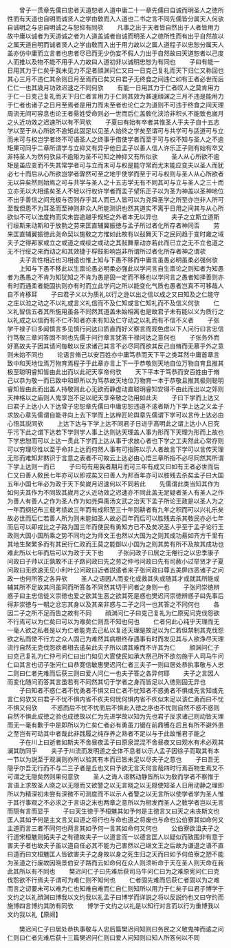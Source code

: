 <!-- { "loadSidebar": true } -->
　　曾子一贯章先儒曰忠者天道恕者人道中庸二十一章先儒曰自诚而明圣人之徳所性而有天道也自明而诚贤人之学由敎而入人道也二书之言不同先儒皆分属天人何欤自诚明之与忠自明诚之与恕抑有同欤
　　凡事之出于天者皆自然出于人者皆用力故中庸以诚者为天道诚之者为人道盖诚者自诚而明圣人之徳所性而有出乎自然故以之属天道自明而诚者贤人之学由敎而入出于用力故以之属人道程子以忠恕分属天人盖亦仿中庸而立言者也忠者尽已而无少伪妄不假人力出于自然故曰天道恕者以己度人而推以及物不能不用乎人力故曰人道初非以诚明忠恕为有同也
　　子曰有能一日用其力于仁矣乎我未见力不足者顔渊问仁又曰一日克己复礼而天下归仁又称回也其心三月不违仁其余则日月至焉而已矣又曰君子无终食之间违仁如有王者必世而后仁仁一也其歳月功效迟速之不同何欤
　　有能一日用其力于仁者叹人之莫肯用力于仁一日克己复礼而天下归仁者言用力于仁则其效为甚速顔渊之三月不违是能用力于仁者也诸子之日月至焉者是用力而未至者也论仁之为道则不可违于终食之间天理周流无间可容息也论王者昜姓受命则必一世而后仁盖敎化浃洽非积乆不能致也嵗月之乆近功效之迟速所以有不同欤
　　子夏曰有始有卒者其惟圣人乎夫子自十五志学以至于从心所欲不逾矩此固足以见圣人始终之学矣至谓可与共学可与适道可与立而未可与权岂学者终不可语圣人之终事乎借使学者而至于可与权不知与圣人之不逾矩果可同乎二章所谓学与立抑又有异乎他日孟子以善人信人许乐正子则有始有卒又非特圣人为然何欤且不逾矩为圣不可知之神抑又有所似欤
　　圣人从心所欲不逾矩是虽应变而不失其常学者可与立而未可与权是能守常而尤未能应变夫以圣人而犹必七十而后从心所欲岂学者骤然可至之地乎使学而至于可与权则与圣人从心所欲者无以异矣然则始焉之可与共学与圣人之十五志学无有不同其可与立与圣人之三十而立亦无以大相逺矣圣人不轻以行权许学者而孟子望乐正子以为圣为神盖以圣神地位不出乎善信之间充极与否则存乎其人而已人皆可以为尧舜圣学之所至亦岂非人所可至哉但患不为耳圣而至神则非众人所能测识也然其道实不离乎日用之间其与从心所欲似不可以法度拘而实未尝逾越乎规矩之外者本无以异也
　　夫子之立斯立道斯行绥斯来动斯和于放勲之劳来匡直辅翼振徳与孟子所过者化所存者神同否
　　劳来匡直辅翼振徳此尧命契以施敎之方惟如此故有以鼔舞天下之民同趋于变时雍之域夫子之得邦家或立之或道之或绥之或动之其鼔舞羣动亦若此而已立之无不立也道之无不行绥之来而动之和其效捷于桴鼓影响岂非所谓所过者化所存者神之谓欤
　　夫子言性相近也习相逺也惟上知与下愚不移而中庸言虽愚必明虽柔必强何欤
　　上知与下愚不移此以生禀论愚必明柔必强此以学问言自生禀论之则知者为知愚者为愚愚之不肯为知犹知之不肯为愚是固一定而不移也以学问言之愚者知择善则亦有时而通柔者能固执则亦有时而立此学问之所以能变化气质也愚者岂真不可移哉人自不肯移耳
　　子曰君子义以为质礼以行之逊以出之信以成之又曰知及之仁能守之庄以涖之动之不以礼或言义礼信而不及仁知或言仁知礼而不及信义何欤
　　仁义礼智信五者其所施用虽各不同然其道盖未始相离也是故君子未有能以义为质行之以礼成之以信而有不仁不知者亦未有知及仁守动之以礼而有不信不义者
　　子张学干禄子曰多闻慎言多见慎行问达曰质直而好义察言而观色虑以下人问行曰言忠信行笃敬三章问答固不同也先儒于问行章言犹答干禄问达之意何也
　　子张务外而好髙故夫子因其请问每敎以反求诸己其言不必尽同而欲其反己自脩而无慕乎外之意则未始不同也
　　论语言脩己以安百姓亦中庸笃恭而天下平之类耳然中庸首章言致中和天地位焉万物育焉程子于此章亦言上下一于恭敬则天地自位万物自育且推其极至聪明睿知皆由此出而以此祀天享帝何欤
　　天下平本于笃恭而安百姓由于脩己以恭为敬一而已致中和即所以为笃恭故天地位万物育一本于恭敬且推其极则聪明睿知皆由此而出盖人持敬则此心无欲而静虚动直聪明睿知安得不由此而出以之郊则天神格以之庙则人鬼享岂不足以祀天享帝敬之功用如此夫
　　子曰下学而上达又曰君子上达小人下达曾子忠恕章先儒曰中庸忠恕违道不逺者斯乃下学上达之义孟子求放心章先儒谓自能寻向上去下学而上达梓匠轮舆章先儒谓下学可以言传上达必由心悟其説同欤
　　上达下达与下学上达不同君子日进乎髙明此之谓上达小人日究乎污下此之谓下达若下学则学人事上达则达天理盖人事为形而下天理为形而上故也下学忠恕而可以上达一贯此下学而上达从事于求放心者也下学之工夫然此心常存则可以穷理尽性以至于命非上达而何然人事有可指陈以示人者故言下学可以言传天理无形而难知非黙识于言意之表者不可故云上达必由心悟三章所指不必尽同然其所谓下学上达则一而已
　　子曰苟有用我者期月而可三年有成又曰如有王者必世而后仁又曰善人敎民七年亦可以即戎矣又曰善人为邦百年亦可以胜残去杀矣孟子曰大国五年小国七年必为政于天下矣嵗月迟速何以不同若此
　　先儒谓此类当知其作为如何夫其作为不同故其嵗月之乆近功效之迟速亦不同此盖无足疑者圣人有圣人之作为善人有善人之作为圣人作为如尧舜禹汤文武之治天下孟子所论王政是以圣人为之一年而纲纪布三载考绩故三年而有成积至三十年则耕者有九年之积而可以兴礼乐矣故必世而后仁若善人所为则未能如圣人故必百年而后可以胜残去杀其敎民亦必七年而后可以即戎比之子路为国三年而使民有勇知方已不及矣况圣人乎至于孟子论行王政则大国小国所乘之势不同均之为师文王也然以大国为之则其成功昜如齐方千里有其地生聚繁多而有其民行仁政而王莫之能御以小国为之则其势有所不及故其成功也难此所以七年而后可以为政于天下也
　　子张问政子曰居之无倦行之以忠季康子问政曰子帅以正孰敢不正子路问政曰先之劳之仲弓问政曰先有司赦小过举贤才子夏问政曰无欲速无见小利叶公问政曰近者説逺者来子张问政曰尊五美屏四恶诸子之问政一也何所答之各异欤
　　圣人之语因人而变化或救其失或随其才或就其所能或辅其所不足故其问虽同而所答各不同然其切于问者之身则一也
　　子张问崇徳辨惑子曰主忠信徙义崇徳也爱之欲其生恶之欲其死是惑也樊迟问崇徳辨惑子曰先事后得非崇徳与一朝之忿忘其身以及其亲非惑与二子之问一也其答之不同何也
　　各因二子之所不足而告之故有不同
　　顔渊问仁子曰克己复礼为仁原宪问克伐怨欲不行焉可以为仁矣曰可以为难矣仁则吾不知也何也
　　仁者何此心纯乎天理而无一毫人欲之私者是以为仁者能克去己私以复还天理是故足以为仁若但禁制其克伐怨欲之私而使不行方之众人固己为难然其病根终存遇事有时而发见其与人欲浄尽天理流行自然无克伐怨欲者相去逺矣此夫子所以谓其难而不许其为仁
　　顔渊问仁子曰克己复礼为仁仲弓问仁曰出门如见大賔使民如承大祭己所不欲勿施于人司马牛问仁曰其言也讱子张问仁曰恭寛信敏惠樊迟问仁者三夫子一则曰居处恭执事敬与人忠二则曰仁者先难而后获三则曰爱人问仁一也夫子答之各异何耶
　　夫子之言因人而变化随问而答其言虽若有不同然其切于学者之身而皆足以入徳则固无异也
　　子曰知者不惑仁者不忧勇者不惧又曰仁者不忧知者不惑勇者不惧或先言知或先言仁何欤又曰君子不忧不惧内省不疚夫何忧何惧内省不疚似未足以该仁勇而曰不忧不惧又何欤
　　不惑而后不忧不忧而后不惧此入徳之序也不忧则自然不惑不惑则自然不惧此成徳之验也成徳故以仁为先进学故以知为先也君子反求诸己则动皆天理而无一毫有歉于中是即所以为仁矣仁者必有勇虽刀锯在前鼎镬在后且有所不避外患之至岂有可动其中者哉此非践履之纯存养之熟者不足以与于此故惟君子能之
　　子在川上曰逝者如斯夫不舍昼夜孟子曰原泉混混不舍昼夜又曰观水有术必观其澜其防同乎
　　夫子于川流而发明道之全体不息者以示人孟子因徐子而取其有本一节以为説至于观澜则亦所以验其有本而已皆未足以尽夫子之意也
　　子曰吾无隠乎尔吾无行而不与二三子者是丘也又曰予欲无言天何言哉四时行焉百物生焉又不可谓之无隠矣然则果何意欤
　　圣人之诲人语黙动静皆所以为敎而学者不察惟于言语上求故圣人晓之以无隠而又欲警之以无言晓之以无隠使知圣人日用动静之理即所以为精深初未尝有深微不可测度而不以示人者警之以无言所以使学者学为圣人惟于其行事观之不必求之于言语之末也两章之意所以为相发而圣人之敎学者岂以无言而隠有言而显乎
　　子曰天生徳于予桓魋其如予何是主徳言又曰天之未丧斯文也匡人其如予何是主文言又曰道之将行也与命也道之将废也与命也公伯寮其如命何又主道而言三者不同何也两言其如予何一言其如命何又何也
　　公伯寮欲沮夫子之行道宋桓魋则妬夫子之有德故夫子一以道言而一以德言匡人以疑似而致围非有意于害夫子者也故夫子虽以道自任必其不能为己害然以己继文王之后故为谦退之语不直曰道而曰文桓魋匡人皆欲害夫子之身故以身之死生归之天而曰如予何伯寮之愬不能为圣道之行废故因晓景伯安子路而云如命何在众人则须听命于天在圣人则天命在我此其所以有不同也
　　樊迟问仁子曰先难后获司马牛问仁曰为之难原宪问仁曰克伐怨欲不行焉夫子谓可为难仁则不知何也
　　仁者固先难而后获仁者固以为之难而言之讱要未可以难为仁也知难自难而仁自仁则知所以用力于仁矣子曰君子博学于文约之以礼顔渊曰博我以文约我以礼孟子曰博学而详説之将以反説约也又曰守约而施博四言博约其防有同欤
　　博学于文约之以礼是以知行对言而以行为重博我以文约我以礼【原阙】

　　樊迟问仁子曰居处恭执事敬与人忠后篇樊迟问知则曰务民之义敬鬼神而逺之问仁则曰仁者先难后获十三篇樊迟问仁则曰爱人问知则曰知人所答何以不同
